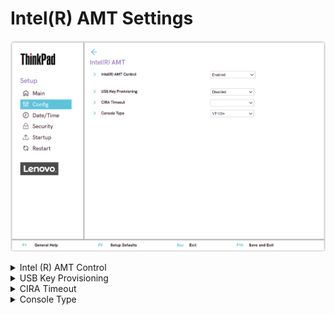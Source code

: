 # Intel(R) AMT Settings #
![](./img/tp_intelramt.png)

<details><summary>Intel (R) AMT Control</summary>

Whether to enable Intel (R) Active Management Technology Control.

Possible options:

1.	**Enabled** - Default.
2.	Disabled
3.	Permanently Disabled

!!! info ""
    `Permanently Disabled` can be selected only once and permanently turns off Intel (R) ATM Control (cannot be reenabled). 

!!! info ""
    Additional confirmation for this action will be required because it cannot be undone.

| WMI Setting name | Values | Locked by SVP | AMD/Intel |
|:---|:---|:---|:---|
| AMTControl | Disable, Enable | No | Intel |

</details>

<details><summary>USB Key Provisioning</summary>

Whether to enable USB Key Provisioning.

!!! info ""
    Active only when ‘Intel (R) ATM Control’ has value ‘Enabled’.

Possible options:

1.	**Off** - Default.
2.	On

| WMI Setting name | Values | Locked by SVP | AMD/Intel |
|:---|:---|:---|:---|
| USBKeyProvisioning | Disable, Enable | Yes | Intel |

</details>

<details><summary>CIRA Timeout</summary>

Define timeout for Client Initiated Remote Access connection to be established.

!!! info ""
    The value is in seconds and can be varied from 1 to 254.

!!! info ""
    0 and 255 have the following special meanings: <br> **0** - use the default timeout of 60 seconds. Default.<br> 255 - wait until the connection succeeds.

</details>

<details><summary>Console Type</summary>

Select console type.

Possible options:

1.	**VT100+** - Adds function keys F5 to F14. Default.
2.	VT100 
3.	VT-UTF8 - Adds function key F8
4.	PC ANSI

!!! info ""
     This console type must match the Intel AMT remote console.

</details>
